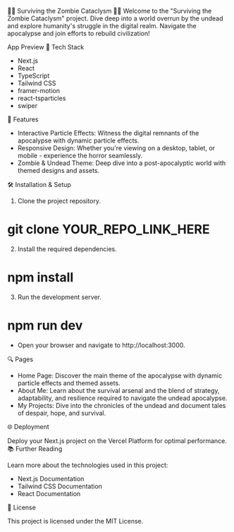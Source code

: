 🧟‍♂️ Surviving the Zombie Cataclysm 🧟‍♀️
Welcome to the "Surviving the Zombie Cataclysm" project. Dive deep into a world overrun by the undead and explore humanity's struggle in the digital realm. Navigate the apocalypse and join efforts to rebuild civilization!

App Preview
🧰 Tech Stack
-    Next.js
-    React
-    TypeScript
-    Tailwind CSS
-    framer-motion
-    react-tsparticles
-    swiper

🚀 Features
-    Interactive Particle Effects: Witness the digital remnants of the apocalypse with dynamic particle effects.
-    Responsive Design: Whether you're viewing on a desktop, tablet, or mobile - experience the horror seamlessly.
-    Zombie & Undead Theme: Deep dive into a post-apocalyptic world with themed designs and assets.

🛠 Installation & Setup

1.   Clone the project repository.
   # git clone YOUR_REPO_LINK_HERE

2.  Install the required dependencies.
   
# npm install

3.  Run the development server.
   
# npm run dev

-    Open your browser and navigate to http://localhost:3000.

🔍 Pages

-    Home Page: Discover the main theme of the apocalypse with dynamic particle effects and themed assets.
-    About Me: Learn about the survival arsenal and the blend of strategy, adaptability, and resilience required to navigate the undead apocalypse.
-    My Projects: Dive into the chronicles of the undead and document tales of despair, hope, and survival.

🌐 Deployment

Deploy your Next.js project on the Vercel Platform for optimal performance.
📚 Further Reading

Learn more about the technologies used in this project:

-    Next.js Documentation
-    Tailwind CSS Documentation
-    React Documentation

📝 License

This project is licensed under the MIT License.

